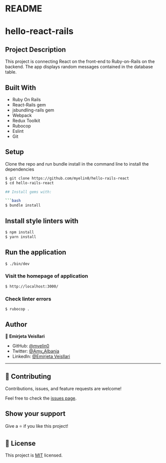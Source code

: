 # README

# hello-react-rails

## Project Description

This project is connecting React on the front-end to Ruby-on-Rails on the backend. The app displays random messages contained in the database table.


## Built With

- Ruby On Rails
- React-Rails gem
- jsbundling-rails gem
- Webpack
- Redux Toolkit
- Rubocop
- Eslint
- Git


## Setup
Clone the repo and run bundle install in the command line to install the dependencies

```bash
$ git clone https://github.com/myelin0/hello-rails-react
$ cd hello-rails-react

## Install gems with:

```bash
$ bundle install
```

## Install style linters with
```bash
$ npm install
$ yarn install
```

## Run the application
``` 
$ ./bin/dev
```

### Visit the homepage of application
```
$ http://localhost:3000/
```
### Check linter errors
```
$ rubocop .
```
  ## Author 
  
👤 **Emirjeta Veisllari**

- GitHub: [@myelin0](https://github.com/myelin0)
- Twitter: [@Amy_Albania](https://twitter.com/Amy_albania)
- LinkedIn: [@Emirjeta Veisllari](https://www.linkedin.com/in/emirjeta-veisllari/)

<hr>

  ## 🤝 Contributing

Contributions, issues, and feature requests are welcome!

Feel free to check the [issues page](https://github.com/myelin0/hello-rails-react/issues).

## Show your support

Give a ⭐️ if you like this project!

## 📝 License

This project is [MIT](./MIT.md) licensed.
